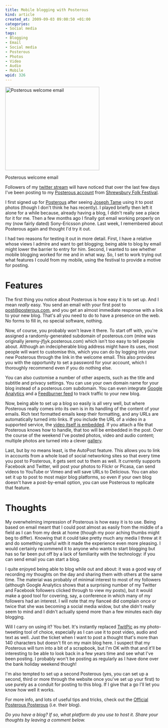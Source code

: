 ```yaml
--- 
title: Mobile blogging with Posterous
kind: article
created_at: 2009-09-03 09:00:50 +01:00
categories: 
- Social media
tags: 
- Blogging
- Email
- Social media
- Posterous
- Photos
- Video
- Audio
- Mobile
wpid: 326
---
```

<div class="wp-caption alignleft"><img src="http://erambler.co.uk/files/2009/09/Posterous-welcome-email-300x266.png" alt="Posterous welcome email" title="Posterous welcome email" width="300" height="266" class="size-medium wp-image-341" /><p>Posterous welcome email</p></div> Followers of my <a id="aptureLink_SHsCcXosIT" href="http://twitter.com/jezcope">twitter stream</a> will have noticed that over the last few days I've been posting to my <a id="aptureLink_jmqLVqzSiT" href="http://jezcope.posterous.com/">Posterous account</a> from <a id="aptureLink_0eDRxEDYCY" href="http://www.shrewsburyfolkfestival.co.uk/">Shrewsbury Folk Festival</a>.
<!--more-->

I first signed up for <a id="aptureLink_26avr2rs1K" href="http://posterous.com/">Posterous</a> after seeing <a id="aptureLink_B9R8eTaLB9" href="http://twitter.com/tamegoeswild">Joseph Tame</a> using it to post photos (though I don't think he has recently). I played briefly then left it alone for a while because, already having a blog, I didn't really see a place for it for me. Then a few months ago I finally got email working properly on my (now fairly dated) Sony-Ericsson phone. Last week, I remembered about Posterous again and thought I'd try it out.

I had two reasons for testing it out in more detail. First, I have a relative whose views I admire and want to get blogging; being able to blog by email might lower the barrier to entry for him. Second, I wanted to see whether mobile blogging worked for me and in what way. So, I set to work trying out what features I could from my mobile, using the festival to provide a motive for posting.

# Features #

The first thing you notice about Posterous is how easy it is to set up. And I mean *really* easy. You send an email with your first post to [post@posterous.com][post], and you get an almost immediate response with a link to your new blog. That's all you need to do to have a presence on the web. No forms to fill in, no special software, nothing.

[post]: mailto:post@posterous.com

Now, of course, you probably won't leave it there. To start off with, you're assigned a randomly-generated subdomain of posterous.com (mine was originally jeremy-jfjyk.posterous.com) which isn't too easy to tell people about. Although an indecipherable blog address might have its uses, most people will want to customise this, which you can do by logging into your new Posterous through the link in the welcome email. This also provides you with the opportunity to set a password for your account, which I thoroughly recommend even if you do nothing else.

You can also customise a number of other aspects, such as the title and subtitle and privacy settings. You can use your own domain name for your blog instead of a posterous.com subdomain. You can even integrate [Google Analytics][Posterous GA] and a [Feedburner feed][Posterous FB] to track traffic to your new blog.

[Posterous GA]: http://blog.posterous.com/add-google-analytics-to-your-p
[Posterous FB]: http://blog.posterous.com/posterous-now-supports-using-feedburner-to-tr

Now, being able to set up a blog so easily is all very well, but where Posterous really comes into its own is in its handling of the content of your emails. Rich text formatted emails keep their formatting, and any URLs are automatically turned into links. If you include the URL of a video in a supported service, the [video itself is embedded](http://jezcope.posterous.com/bonus-post-hoven-droven-video). If you attach a file that Posterous knows how to handle, that too will be embedded in the post. Over the course of the weekend I've posted photos, video and audio content; multiple photos are turned into a clever [gallery][].

[gallery]: http://jezcope.posterous.com/morris-dancing-isnt-all-just-fun-and-games-yo

Last, but by no means least, is the AutoPost feature. This allows you to link in accounts from a whole load of social networking sites so that every time you post to Posterous, it gets sent out to them as well. It currently supports Facebook and Twitter, will post your photos to Flickr or Picasa, can send videos to YouTube or Vimeo and will save URLs to Delicious. You can also set it up to post to most major blog platforms, so even if your own blog doesn't have a post-by-email option, you can use Posterous to replicate that feature.

# Thoughts #

My overwhelming impression of Posterous is how easy it is to use. Being based on email meant that I could post almost as easily from the middle of a field as I can from my desk at home (though my poor aching thumbs might beg to differ). Knowing that it could take pretty much any media I threw at it and do something useful with it made the experience even more pleasing. I would certainly recommend it to anyone who wants to start blogging but has so far been put off by a lack of familiarity with the technology: if you can send email you can start a blog.

I quite enjoyed being able to blog while out and about: it was a good way of recording my thoughts on the day and sharing them with others at the same time. The material was probably of minimal interest to most of my followers (although Google Analytics shows that a surprising number of my Twitter and Facebook followers clicked through to view my posts), but it would make a good tool for covering, say, a conference in which many of my followers had an interest. I will note that my fianceé did complain once or twice that she was becoming a social media widow, but she didn't really seem to mind and I didn't actually spend more than a few minutes each day blogging.

Will I carry on using it? You bet. It's instantly replaced <a id="aptureLink_JigHYeiPmh" href="http://twitter.com/TwitPic">TwitPic</a> as my photo-tweeting tool of choice, especially as I can use it to post video, audio and text as well. Just the ticket when I want to post a thought that's more than 140 characters but doesn't fit on my main blog here. I suspect that my Posterous will turn into a bit of a scrapbook, but I'm OK with that and it'll be interesting to be able to look back in a few years time and see what I've been posting. I probably won't be posting as regularly as I have done over the bank holiday weekend though!

I'm also tempted to set up a second Posterous (yes, you can set up a second, third or more through the website once you've set up your first) to use purely as a conduit for posting to this blog. If I give that a go I'll let you know how well it works.

For more info, and lots of useful tips and tricks, check out the 
<a id="aptureLink_XKQle7TJm3" href="http://blog.posterous.com">Official Posterous Posterous</a> (i.e. their blog).

*Do you have a blog? If so, what platform do you use to host it. Share your thoughts by leaving a comment below.*
